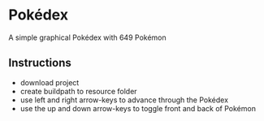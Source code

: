 # Pokédex
A simple graphical Pokédex with 649 Pokémon
## Instructions
* download project
* create buildpath to resource folder
* use left and right arrow-keys to advance through the Pokédex
* use the up and down arrow-keys to toggle front and back of Pokémon

